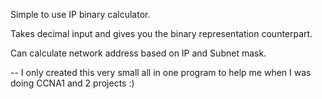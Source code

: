 Simple to use IP binary calculator.

Takes decimal input and gives you the binary representation counterpart.

Can calculate network address based on IP and Subnet mask.

--
I only created this very small all in one program to help me when I was doing CCNA1 and 2 projects :)